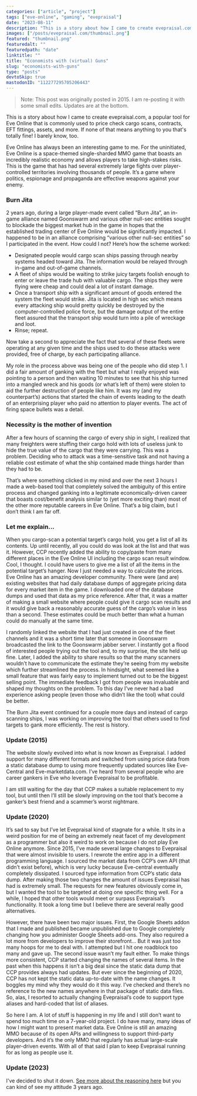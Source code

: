 ```yaml
---
categories: ["article", "project"]
tags: ["eve-online", "gaming", "evepraisal"]
date: "2023-08-11"
description: "This is a story about how I came to create evepraisal.com, a popular tool for Eve Online that is commonly used to price check cargo scans, contracts, EFT fittings, assets, and more. If none of that means anything to you that's totally fine! I barely know, too."
images: ["/posts/evepraisal.com/thumbnail.png"]
featured: "thumbnail.png"
featuredalt: ""
featuredpath: "date"
linktitle: ""
title: "Economists with (virtual) Guns"
slug: "economists-with-guns"
type: "posts"
devtoSkip: true
mastodonID: "112277295705206443"
---
```


> Note: This post was originally posted in 2015. I am re-posting it with some small edits. Updates are at the bottom.

This is a story about how I came to create evepraisal.com, a popular tool for Eve Online that is commonly used to price check cargo scans, contracts, EFT fittings, assets, and more. If none of that means anything to you that's totally fine! I barely know, too.

Eve Online has always been an interesting game to me. For the uninitiated, Eve Online is a space-themed single-sharded MMO game that boasts an incredibly realistic economy and allows players to take high-stakes risks. This is the game that has had several extremely large fights over player-controlled territories involving thousands of people. It’s a game where politics, espionage and propaganda are effective weapons against your enemy.

### Burn Jita

2 years ago, during a large player-made event called “Burn Jita”, an in-game alliance named Goonswarm and various other null-sec entities sought to blockade the biggest market hub in the game in hopes that the established trading center of Eve Online would be significantly impacted. I happened to be in an alliance comprising “various other null-sec entities” so I participated in the event. How could I not? Here’s how the scheme worked:

- Designated people would cargo scan ships passing through nearby systems headed toward Jita. The information would be relayed through in-game and out-of-game channels.
- A fleet of ships would be waiting to strike juicy targets foolish enough to enter or leave the trade hub with valuable cargo. The ships they were flying were cheap and could deal a lot of instant damage.
- Once a transport ship with a significant amount of goods entered the system the fleet would strike. Jita is located in high sec which means every attacking ship would pretty quickly be destroyed by the computer-controlled police force, but the damage output of the entire fleet assured that the transport ship would turn into a pile of wreckage and loot.
- Rinse; repeat.

Now take a second to appreciate the fact that several of these fleets were operating at any given time and the ships used to do these attacks were provided, free of charge, by each participating alliance.

My role in the process above was being one of the people who did step 1. I did a fair amount of ganking with the fleet but what I really enjoyed was pointing to a person and then waiting 10 minutes to see that his ship turned into a mangled wreck and his goods (or what’s left of them) were stolen to aid the further destruction of people like him. It was my (and my counterpart’s) actions that started the chain of events leading to the death of an enterprising player who paid no attention to player events. The act of firing space bullets was a detail.

### Necessity is the mother of invention

After a few hours of scanning the cargo of every ship in sight, I realized that many freighters were stuffing their cargo hold with lots of useless junk to hide the true value of the cargo that they were carrying. This was a problem. Deciding who to attack was a time-sensitive task and not having a reliable cost estimate of what the ship contained made things harder than they had to be.

That’s where something clicked in my mind and over the next 3 hours I made a web-based tool that completely solved the ambiguity of this entire process and changed ganking into a legitimate economically-driven career that boasts cost/benefit analysis similar to (yet more exciting than) most of the other more reputable careers in Eve Online. That’s a big claim, but I don’t think I am far off.

### Let me explain…

When you cargo-scan a potential target’s cargo hold, you get a list of all its contents. Up until recently, all you could do was look at the list and that was it. However, CCP recently added the ability to copy/paste from many different places in the Eve Online UI including the cargo scan result window. Cool, I thought. I could have users to give me a list of all the items in the potential target’s hanger. Now I just needed a way to calculate the prices. Eve Online has an amazing developer community. There were (and are) existing websites that had daily database dumps of aggregate pricing data for every market item in the game. I downloaded one of the database dumps and used that data as my price reference. After that, it was a matter of making a small website where people could give it cargo scan results and it would give back a reasonably accurate guess of the cargo’s value in less than a second. These estimates could be much better than what a human could do manually at the same time.

I randomly linked the website that I had just created in one of the fleet channels and it was a short time later that someone in Goonswarm broadcasted the link to the Goonswarm jabber server. I instantly got a flood of interested people trying out the tool and, to my surprise, the site held up fine. Later, I added the ability to share results so that the many scanners wouldn’t have to communicate the estimate they’re seeing from my website which further streamlined the process. In hindsight, what seemed like a small feature that was fairly easy to implement turned out to be the biggest selling point. The immediate feedback I got from people was invaluable and shaped my thoughts on the problem. To this day I’ve never had a bad experience asking people (even those who didn’t like the tool) what could be better.

The Burn Jita event continued for a couple more days and instead of cargo scanning ships, I was working on improving the tool that others used to find targets to gank more efficiently. The rest is history.

### Update (2015)

The website slowly evolved into what is now known as Evepraisal. I added support for many different formats and switched from using price data from a static database dump to using more frequently updated sources like Eve-Central and Eve-marketdata.com. I’ve heard from several people who are career gankers in Eve who leverage Evepraisal to be profitable.

I am still waiting for the day that CCP makes a suitable replacement to my tool, but until then I’ll still be slowly improving on the tool that’s become a ganker’s best friend and a scammer’s worst nightmare.

### Update (2020)

It’s sad to say but I’ve let Evepraisal kind of stagnate for a while. It sits in a weird position for me of being an extremely neat facet of my development as a programmer but also it weird to work on because I do not play Eve Online anymore. Since 2015, I’ve made several large changes to Evepraisal that were almost invisible to users. I rewrote the entire app in a different programming language. I sourced the market data from CCP’s own API (that didn’t exist before), which is very lucky because Eve-central eventually completely dissipated. I sourced type information from CCP’s static data dump. After making those two changes the amount of issues Evepraisal has had is extremely small. The requests for new features obviously come in, but I wanted the tool to be targeted at doing one specific thing well. For a while, I hoped that other tools would meet or surpass Evepraisal’s functionality. It took a long time but I believe there are several really good alternatives.

However, there have been two major issues. First, the Google Sheets addon that I made and published became unpublished due to Google completely changing how you administer Google Sheets add-ons. They also required a lot more from developers to improve their storefront… But it was just too many hoops for me to deal with. I attempted but I hit one roadblock too many and gave up. The second issue wasn’t my fault either. To make things more consistent, CCP started changing the names of several items. In the past when this happens it isn’t a big deal since the static data dump that CCP provides always had updates. But ever since the beginning of 2020, CCP has not kept the static data up-to-date with the name changes. It boggles my mind why they would do it this way. I’ve checked and there’s no reference to the new names anywhere in that package of static data files. So, alas, I resorted to actually changing Evepraisal’s code to support type aliases and hard-coded that list of aliases.

So here I am. A lot of stuff is happening in my life and I still don’t want to spend too much time on a 7-year-old project. I do have many, many ideas of how I might want to present market data. Eve Online is still an amazing MMO because of its open APIs and willingness to support third-party developers. And it’s the only MMO that regularly has actual large-scale player-driven events. With all of that said I plan to keep Evepraisal running for as long as people use it.

### Update (2023)
I've decided to shut it down. [See more about the reasoning here](/posts/goodbye-evepraisal/) but you can kind of see my attitude 3 years ago.
